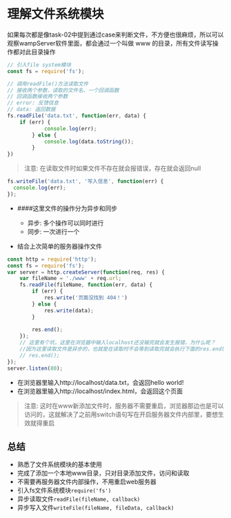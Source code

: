 # 理解文件系统模块
如果每次都是像task-02中提到通过case来判断文件，不方便也很麻烦，所以可以观察wampServer软件里面，都会通过一个叫做 www 的目录，所有文件读写操作都对此目录操作

```javascript
// 引入file system模块
const fs = require('fs');
```

```javascript
// 调用readFile()方法读取文件
// 接收两个参数，读取的文件名、一个回调函数
// 回调函数接收两个参数
// error: 反馈信息
// data: 返回数据
fs.readFile('data.txt', function(err, data) {
    if (err) {
            console.log(err);
        } else {
            console.log(data.toString());
        }
})
```
> 注意: 在读取文件时如果文件不存在就会报错误，存在就会返回null

```javascript
fs.writeFile('data.txt', '写入信息', function(err) {
  console.log(err);
});
```

- ####这里文件的操作分为异步和同步
  - 异步: 多个操作可以同时进行
  - 同步: 一次进行一个
  
- 结合上次简单的服务器操作文件
```javascript
const http = require('http');
const fs = require('fs');
var server = http.createServer(function(req, res) {
    var fileName = './www' + req.url;
    fs.readFile(fileName, function(err, data) {
        if (err) {
            res.write('页面没找到 404！')
        } else {
            res.write(data);
        }
        
        res.end();
    });
    // 这里有个坑，这里在浏览器中输入localhost还没输完就会发生报错，为什么呢？
    //因为这里读取文件是异步的，也就是在读取时不会等到读取完就会执行下面的res.end()，所以注释下面，把res.end()放在readFile()方法去
    // res.end();
});
server.listen(80);
```

- 在浏览器里输入http://localhost/data.txt，会返回hello world!
- 在浏览器里输入http://localhost/index.html，会返回这个页面

> 注意: 这时在www新添加文件时，服务器不需要重启，浏览器那边也是可以访问的，这就解决了之前用switch语句写在开启服务器文件内部里，要想生效就得重启

## 总结
- 熟悉了文件系统模块的基本使用
- 完成了添加一个本地www目录，只对目录添加文件，访问和读取
- 不需要再服务器文件内部操作，不用重启web服务器
- 引入fs文件系统模块```require('fs')```
- 异步读取文件```readFile(fileName, callback)```
- 异步写入文件```writeFile(fileName, fileData, callback)```